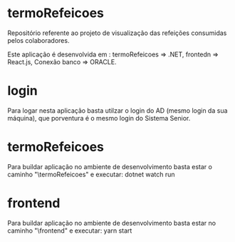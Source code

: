 # termoRefeicoes

Repositório referente ao projeto de visualização das refeições consumidas pelos colaboradores.

Este aplicação é desenvolvida em :
termoRefeicoes => .NET,
frontedn => React.js,
Conexão banco => ORACLE.

# login

Para logar nesta aplicação basta utilzar o login do AD (mesmo login da sua máquina), que porventura é o mesmo login do Sistema Senior.

# termoRefeicoes

Para buildar aplicação no ambiente de desenvolvimento basta estar o caminho "\termoRefeicoes" e executar: dotnet watch run

# frontend

Para buildar aplicação no ambiente de desenvolvimento basta estar no caminho "\frontend" e executar: yarn start
